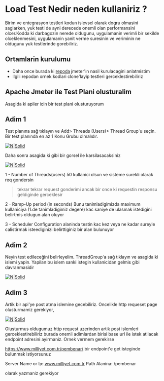 # Load Test Nedir neden kullaniriz ?

Birim ve entegrasyon testleri kodun islevsel olarak dogru olmasini saglarken, yuk testi de ayni derecede onemli olan performansini olcer.Kodda ki darbagozin nerede oldugunu, uygulamanin verimli bir sekilde olceklenmesini, uygulamanin yanit verme suresinin ve veriminin ne oldugunu yuk testlerinde gorebiliriz.


## Ortamlarin kurulumu

- Daha once burada ki [repoda](https://github.com/coderaction/jmeter-first-run) jmeter'in nasil kurulacagini anlatmistim
- Ilgili repodan ornek kodlari clone'layip testleri gerceklestirebiliriz


## Apache Jmeter ile Test Plani olusturalim

Asagida ki apiler icin bir test plani olusturuyorum




## Adim 1

Test planına sağ tıklayın ve Add> Threads (Users)> Thread Group'u seçin. Bir test planında en az 1 Konu Grubu olmalıdır.

[![N|Solid](https://github.com/coderaction/jmeter-rest-api-load-test/blob/main/images/thread%20group.png?raw=true)](https://nodesource.com/products/nsolid)

Daha sonra asagida ki gibi bir gorsel ile karsilasacaksiniz 


[![N|Solid](https://github.com/coderaction/jmeter-rest-api-load-test/blob/main/images/jmater-thread-group.png)](https://nodesource.com/products/nsolid)


1 - Number of Threads(users) 50 kullanici olsun ve sisteme surekli olarak req gondersin 

> tekrar tekrar request gonderimi ancak bir once ki requestin responsu geldiginde gerceklesir

2 - Ramp-Up period (in seconds) Bunu tanimladigimizda maximum kullaniciya (1.de tanimladigimiz degere) kac saniye de ulasmak istedigini belirtmis oldugun alan oluyor

3 - Scheduler Configuration alaninda testin kac kez veya ne kadar sureyle calistirmak isteediginizi belirttiginiz bir alan bulunuyor 

## Adim 2

Neyin test edileceğini belirleyelim. ThreadGroup'a sağ tıklayın ve asagida ki islemi yapin. Yapilan bu islem sanki istegin kullanicidan gelmis gibi davranmasidir

[![N|Solid](https://github.com/coderaction/jmeter-rest-api-load-test/blob/main/images/jmater-thread-group.png)](https://nodesource.com/products/nsolid)

## Adim 3 

Artik bir api'ye post atma islemine gecebiliriz. Oncelikle http requeset page olusturmamiz gerekiyor,

[![N|Solid](https://github.com/coderaction/jmeter-rest-api-load-test/blob/main/images/httpRequesetJmeter.png)](https://nodesource.com/products/nsolid)

 Olusturmus oldugumuz http request uzerinden artik post islemleri gerceklestirebiliriz
 burada onemli adimlardan birisi base url ile istek atilacak endpoint adresini ayirmaniz. Ornek vermem gerekirse 

https://www.milliyet.com.tr/pembenar/ bir endpoint'e get isteginde bulunmak istiyorsunuz 

Server Name or Ip: www.milliyet.com.tr 
Path Alanina: /pembenar

olarak yazmaniz gerekiyor 






